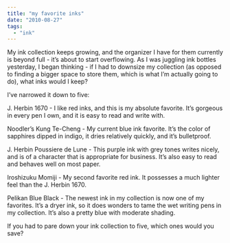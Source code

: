 ```yaml
---
title: "my favorite inks"
date: "2010-08-27"
tags: 
  - "ink"
---
```


My ink collection keeps growing, and the organizer I have for them currently is beyond full - it’s about to start overflowing. As I was juggling ink bottles yesterday, I began thinking - if I had to downsize my collection (as opposed to finding a bigger space to store them, which is what I’m actually going to do), what inks would I keep?

I’ve narrowed it down to five:

J. Herbin 1670 - I like red inks, and this is my absolute favorite. It’s gorgeous in every pen I own, and it is easy to read and write with.

Noodler’s Kung Te-Cheng - My current blue ink favorite. It’s the color of sapphires dipped in indigo, it dries relatively quickly, and it’s bulletproof.

J. Herbin Poussiere de Lune - This purple ink with grey tones writes nicely, and is of a character that is appropriate for business. It’s also easy to read and behaves well on most paper.

Iroshizuku Momiji - My second favorite red ink. It possesses a much lighter feel than the J. Herbin 1670.

Pelikan Blue Black - The newest ink in my collection is now one of my favorites. It’s a dryer ink, so it does wonders to tame the wet writing pens in my collection. It’s also a pretty blue with moderate shading.

If you had to pare down your ink collection to five, which ones would you save?
